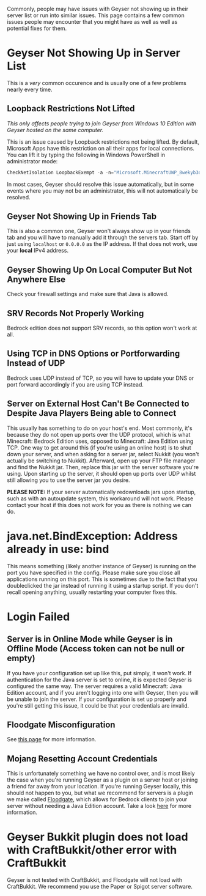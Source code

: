 Commonly, people may have issues with Geyser not showing up in their server list or run into similar issues. This page contains a few common issues people may encounter that you might have as well as well as potential fixes for them.

# Geyser Not Showing Up in Server List
This is a _very_ common occurence and is usually one of a few problems nearly every time.

## Loopback Restrictions Not Lifted

_This only affects people trying to join Geyser from Windows 10 Edition with Geyser hosted on the same computer._

This is an issue caused by Loopback restrictions not being lifted. By default, Microsoft Apps have this restriction on all their apps for local connections. You can lift it by typing the following in Windows PowerShell in administrator mode:
```powershell
CheckNetIsolation LoopbackExempt -a -n="Microsoft.MinecraftUWP_8wekyb3d8bbwe"
```

In most cases, Geyser should resolve this issue automatically, but in some events where you may not be an administrator, this will not automatically be resolved.

## Geyser Not Showing Up in Friends Tab
This is also a common one, Geyser won't always show up in your friends tab and you will have to manually add it through the servers tab. Start off by just using `localhost` or `0.0.0.0` as the IP address. If that does not work, use your **local** IPv4 address.

## Geyser Showing Up On Local Computer But Not Anywhere Else

Check your firewall settings and make sure that Java is allowed.

## SRV Records Not Properly Working

Bedrock edition does not support SRV records, so this option won't work at all.

## Using TCP in DNS Options or Portforwarding Instead of UDP

Bedrock uses UDP instead of TCP, so you will have to update your DNS or port forward accordingly if you are using TCP instead.

## Server on External Host Can't Be Connected to Despite Java Players Being able to Connect
This usually has something to do on your host's end. Most commonly, it's because they do not open up ports over the UDP protocol, which is what Minecraft: Bedrock Edition uses, opposed to Minecraft: Java Edition using TCP. One way to get around this (if you're using an online host) is to shut down your server, and when asking for a server jar, select Nukkit (you won't actually be switching to Nukkit). Afterward, open up your FTP file manager and find the Nukkit jar. Then, replace this jar with the server software you're using. Upon starting up the server, it should open up ports over UDP whilst still allowing you to use the server jar you desire.

**PLEASE NOTE:** If your server automatically redownloads jars upon startup, such as with an autoupdate system, this workaround will not work. Please contact your host if this does not work for you as there is nothing we can do.

# java.net.BindException: Address already in use: bind
This means something (likely another instance of Geyser) is running on the port you have specified in the config. Please make sure you close all applications running on this port. This is sometimes due to the fact that you doubleclicked the jar instead of running it using a startup script. If you don't recall opening anything, usually restarting your computer fixes this. 

# Login Failed

## Server is in Online Mode while Geyser is in Offline Mode (Access token can not be null or empty)
If you have your configuration set up like this, put simply, it won't work. If authentication for the Java server is set to online, it is expected Geyser is configured the same way. The server requires a valid Minecraft: Java Edition account, and if you aren't logging into one with Geyser, then you will be unable to join the server. If your configuration is set up properly and you're still getting this issue, it could be that your credentials are invalid.

## Floodgate Misconfiguration
See [this page](Floodgate) for more information.

## Mojang Resetting Account Credentials
This is unfortunately something we have no control over, and is most likely the case when you're running Geyser as a plugin on a server host or joining a friend far away from your location. If you're running Geyser locally, this should not happen to you, but what we recommend for servers is a plugin we make called [Floodgate](https://github.com/GeyserMC/Floodgate), which allows for Bedrock clients to join your server without needing a Java Edition account. Take a look [here](Floodgate) for more information. 

# Geyser Bukkit plugin does not load with CraftBukkit/other error with CraftBukkit

Geyser is not tested with CraftBukkit, and Floodgate will not load with CraftBukkit. We recommend you use the Paper or Spigot server software.
